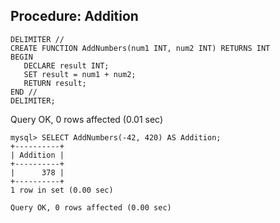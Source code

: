 ## Procedure: Addition 

```
DELIMITER //
CREATE FUNCTION AddNumbers(num1 INT, num2 INT) RETURNS INT
BEGIN
   DECLARE result INT;
   SET result = num1 + num2;
   RETURN result;
END //
DELIMITER;
```
Query OK, 0 rows affected (0.01 sec)
 
```
mysql> SELECT AddNumbers(-42, 420) AS Addition;
+----------+
| Addition |
+----------+
|      378 |
+----------+
1 row in set (0.00 sec)

Query OK, 0 rows affected (0.00 sec)
```

